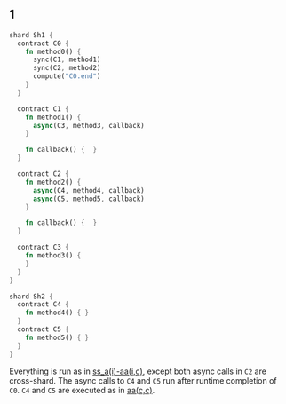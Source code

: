 
## 1

```rust
shard Sh1 {
  contract C0 {
    fn method0() {
      sync(C1, method1)
      sync(C2, method2)
      compute("C0.end")
    }
  }

  contract C1 {
    fn method1() {
      async(C3, method3, callback)
    }

    fn callback() {  }
  }

  contract C2 {
    fn method2() {
      async(C4, method4, callback)
      async(C5, method5, callback)
    }

    fn callback() {  }
  }

  contract C3 {
    fn method3() {
    }
  }
}

shard Sh2 {
  contract C4 {
    fn method4() { }
  }
  contract C5 {
    fn method5() { }
  }
}

```

Everything is run as in [ss_a(i)-aa(i,c)](ss_a(i)-aa(i,c).md), except both async calls in `C2` are cross-shard. The async calls to `C4` and `C5` run after runtime completion of `C0`.
`C4` and `C5` are executed as in [aa(c,c)](aa(c,c).md).
